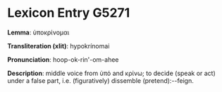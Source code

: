 # Lexicon Entry G5271

**Lemma**: ὑποκρίνομαι

**Transliteration (xlit)**: hypokrínomai

**Pronunciation**: hoop-ok-rin'-om-ahee

**Description**:
middle voice from ὑπό and κρίνω; to decide (speak or act) under a false part, i.e. (figuratively) dissemble (pretend):--feign.
